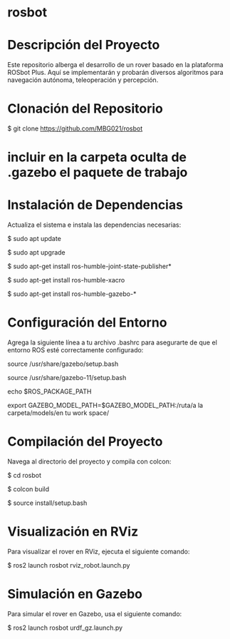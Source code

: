 # rosbot
# Descripción del Proyecto

Este repositorio alberga el desarrollo de un rover basado en la plataforma ROSbot Plus. 
Aquí se implementarán y probarán diversos algoritmos para navegación autónoma, teleoperación y percepción.

# Clonación del Repositorio

$ git clone https://github.com/MBG021/rosbot

# incluir en la carpeta oculta de .gazebo el paquete de trabajo

# Instalación de Dependencias

Actualiza el sistema e instala las dependencias necesarias:

$ sudo apt update

$ sudo apt upgrade

$ sudo apt-get install ros-humble-joint-state-publisher*

$ sudo apt-get install ros-humble-xacro

$ sudo apt-get install ros-humble-gazebo-*

# Configuración del Entorno

Agrega la siguiente línea a tu archivo .bashrc para asegurarte de que el entorno ROS esté correctamente configurado:

source /usr/share/gazebo/setup.bash

source /usr/share/gazebo-11/setup.bash

echo $ROS_PACKAGE_PATH

export GAZEBO_MODEL_PATH=$GAZEBO_MODEL_PATH:/ruta/a la carpeta/models/en tu work space/

# Compilación del Proyecto

Navega al directorio del proyecto y compila con colcon:

$ cd rosbot

$ colcon build

$ source install/setup.bash

# Visualización en RViz

Para visualizar el rover en RViz, ejecuta el siguiente comando:

$ ros2 launch rosbot rviz_robot.launch.py

# Simulación en Gazebo

Para simular el rover en Gazebo, usa el siguiente comando:

$ ros2 launch rosbot urdf_gz.launch.py
